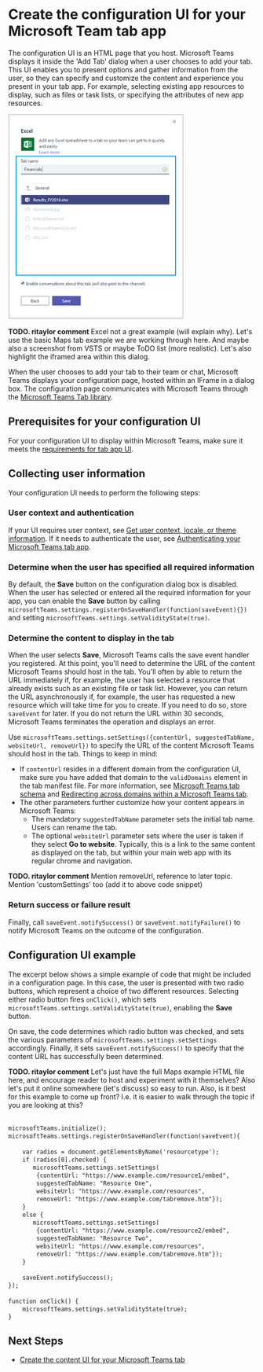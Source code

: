 ﻿# Create the configuration UI for your Microsoft Team tab app

The configuration UI is an HTML page that you host. Microsoft Teams displays it inside the 'Add Tab' dialog when a user chooses to add your tab.  This UI enables you to present options and gather information from the user, so they can specify and customize the content and experience you present in your tab app. For example, selecting existing app resources to display, such as files or task lists, or specifying the attributes of new app resources.

!["Screenshot of the configuration UI for an Excel spreadsheet tab"](images/tab_configui.png)

**TODO. ritaylor comment**  Excel not a great example (will explain why).  Let's use the basic Maps tab example we are working through here.  And maybe also a screenshot from VSTS or maybe ToDO list (more realistic).  Let's also highlight the iframed area within this dialog.

When the user chooses to add your tab to their team or chat, Microsoft Teams displays your configuration page, hosted within an IFrame in a dialog box. The configuration page communicates with Microsoft Teams through the [Microsoft Teams Tab library](https://statics.teams.microsoft.com/sdk/v0.2/js/MicrosoftTeams.js).

## Prerequisites for your configuration UI

For your configuration UI to display within Microsoft Teams, make sure it meets the [requirements for tab app UI](gettingstarted.md#prerequisites-for-your-tabs-app-ui).

## Collecting user information 

Your configuration UI needs to perform the following steps:

### User context and authentication

If your UI requires user context, see [Get user context, locale, or theme information](getusercontext.md). If it needs to authenticate the user, see [Authenticating your Microsoft Teams tab app](auth.md).

### Determine when the user has specified all required information
 
By default, the **Save** button on the configuration dialog box is disabled. When the user has selected or entered all the required information for your app, you can enable the **Save** button by calling `microsoftTeams.settings.registerOnSaveHandler(function(saveEvent){})` and setting `microsoftTeams.settings.setValidityState(true)`.   

### Determine the content to display in the tab

When the user selects **Save**, Microsoft Teams calls the save event handler you registered. At this point, you'll need to determine the URL of the content Microsoft Teams should host in the tab. You'll often by able to return the URL immediately if, for example, the user has selected a resource that already exists such as an existing file or task list. However, you can return the URL asynchronously if, for example, the user has requested a new resource which will take time for you to create. If you need to do so, store `saveEvent` for later. If you do not return the URL within 30 seconds, Microsoft Teams terminates the operation and displays an error.

Use `microsoftTeams.settings.setSettings({contentUrl, suggestedTabName, websiteUrl, removeUrl})` to specify the URL of the content Microsoft Teams should host in the tab. Things to keep in mind:

* If `contentUrl` resides in a different domain from the configuration UI, make sure you have added that domain to the `validDomains` element in the tab manifest file. For more information, see [Microsoft Teams tab schema](tab_schema.md) and [Redirecting across domains within a Microsoft Teams tab](crossdomain.md).
*  The other parameters  further customize how your content appears in Microsoft Teams:
	*  The mandatory `suggestedTabName` parameter sets the initial tab name. Users can rename the tab.
	*  The optional `websiteUrl` parameter sets where the user is taken if they select **Go to website**. Typically, this is a link to the same content as displayed on the tab, but within your main web app with its regular chrome and navigation.

**TODO. ritaylor comment**  Mention removeUrl, reference to later topic.  Mention 'customSettings' too (add it to above code snippet)

### Return success or failure result

Finally, call `saveEvent.notifySuccess()` or `saveEvent.notifyFailure()` to notify Microsoft Teams on the outcome of the configuration.

## Configuration UI example

The excerpt below shows a simple example of code that might be included in a configuration page. In this case, the user is presented with two radio buttons, which represent a choice of two different resources. Selecting either radio button fires `onClick()`, which sets `microsoftTeams.settings.setValidityState(true)`, enabling the **Save** button.

On save, the code determines which radio button was checked, and sets the various parameters of `microsoftTeams.settings.setSettings` accordingly. Finally, it sets `saveEvent.notifySuccess()` to specify that the content URL has successfully been determined.

**TODO. ritaylor comment**  Let's just have the full Maps example HTML file here, and encourage reader to host and experiment with it themselves?  Also let's put it online somewhere (let's discuss) so easy to run.  Also, is it best for this example to come up front?  I.e. it is easier to walk through the topic if you are looking at this?

```

microsoftTeams.initialize();
microsoftTeams.settings.registerOnSaveHandler(function(saveEvent){
 	  
    var radios = document.getElementsByName('resourcetype');
  	if (radios[0].checked) {
       microsoftTeams.settings.setSettings(
		{contentUrl: "https://www.example.com/resource1/embed", 
		suggestedTabName: "Resource One", 
		websiteUrl: "https://www.example.com/resources", 
		removeUrl: "https://www.example.com/tabremove.htm"});
  	}
    else {
       microsoftTeams.settings.setSettings(
		{contentUrl: "https://www.example.com/resource2/embed", 
		suggestedTabName: "Resource Two", 
		websiteUrl: "https://www.example.com/resources", 
		removeUrl: "https://www.example.com/tabremove.htm"});
    }
    
    saveEvent.notifySuccess();
});
 
function onClick() {
    microsoftTeams.settings.setValidityState(true);
}

```

## Next Steps

* [Create the content UI for your Microsoft Teams tab](createtabcontent.md)

